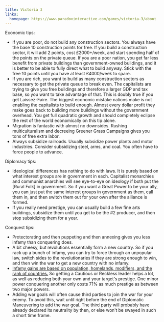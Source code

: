 ```yaml
---
title: Victoria 3
links:
  homepage: https://www.paradoxinteractive.com/games/victoria-3/about
---
```


Economic tips:

- If you are poor, do not build any construction sectors. You always have the base 10 construction points for free. If you build a construction sector, it will add 2 points, cost £2000+/week, and start spending half of the points on the private queue. If you are a poor nation, you get far less benefit from private buildings than government-owned buildings, and it is better to be able to fully direct what to build anyway. Stick with the free 10 points until you have at least £4000/week to spare.
- If you are rich, you want to build as many construction sectors as necessary to get the private queue to break even. The capitalists are trying to give you free buildings and therefore a larger GDP and tax base, so you want to take advantage of that. This is doubly true if you get Laissez-Faire. The biggest economic mistake nations make is not enabling the capitalists to build enough. Almost every dollar profit they make goes back to building more buildings without the government overhead. You get full quadratic growth and should completely eclipse the rest of the world economically on this tip alone.
- Migration is fantastic with almost no downsides. Rushing multiculturalism and decreeing Greener Grass Campaigns gives you tons of free extra labor.
- Always subsidize railroads. Usually subsidize power plants and motor industries. Consider subsidizing steel, arms, and coal. You often have to force people to advance.

Diplomacy tips:

- Ideological differences has nothing to do with laws. It is purely based on what interest groups are in government in each. Capitalist monarchies and communist anarchies will see eye-to-eye on ideology if both put the [Rural Folk] in government. So if you want a Great Power to be your ally, you can just put the same interest groups in government as them, call them in, and then switch them out for your own after the alliance is formed.
- If you really need prestige, you can usually build a few fine arts buildings, subsidize them until you get to be the #2 producer, and then stop subsidizing them for a year.

Conquest tips:

- Protectorating and then puppeting and then annexing gives you less infamy than conquering does.
- A bit cheesy, but revolutions essentially form a new country. So if you rack up a bunch of infamy, you can try to force through an unpopular law, switch sides to the revolutionaries if they are strong enough to win, and then win the war to get a new country with no infamy.
- [Infamy gains are based on population, homelands, modifiers, and the rank of countries.](https://vic3.paradoxwikis.com/Diplomacy#Infamy) So getting a Cautious or Reckless leader helps a lot, as well as reducing both your own and your target's prestige. One minor power conquering another only costs 71% as much prestige as between two major powers.
- Adding war goals will often cause third parties to join the war for your enemy. To avoid this, wait until right before the end of Diplomatic Maneuvering to add the war goal. The third party will probably have already declared its neutrality by then, or else won't be swayed in such a short time frame.
